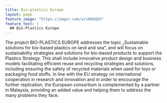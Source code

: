 ```yaml
---
title: Bio-plastics Europe
layout: page
feature_image: "https://imgur.com/a/x89GQkX"
feature_text: |
  ## Bio-Plastics Europe
---
```


The project BIO-PLASTICS EUROPE addresses the topic „Sustainable solutions for bio-based plastics on land and sea“, and will focus on sustainability strategies and solutions for bio-based products to support the Plastics Strategy. This shall include innovative product design and business models facilitating efficient reuse and recycling strategies and solutions, including ensuring the safety of recycled materials when used for toys or packaging food stuffs. In line with the EU strategy on international cooperation in research and innovation and in order to encourage the further replication, the European consortium is complemented by a partner in Malaysia, providing an added value and helping them to address the many problems they face.
